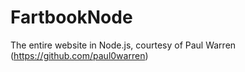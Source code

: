 # FartbookNode
The entire website in Node.js, courtesy of Paul Warren (https://github.com/paul0warren)
